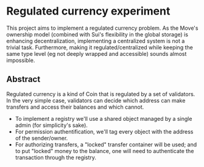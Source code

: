 # Regulated currency experiment

This project aims to implement a regulated currency problem. As the Move's ownership model (combined with Sui's flexibility in the global storage) is enhancing decentralization, implementing a centralized system is not a trivial task. Furthermore, making it regulated/centralized while keeping the same type level (eg not deeply wrapped and accessible) sounds almost impossible.

## Abstract

Regulated currency is a kind of Coin that is regulated by a set of validators. In the very simple case, validators can decide which address can make transfers and access their balances and which cannot.

- To implement a registry we'll use a shared object managed by a single admin (for simplicity's sake).
- For permission authentification, we'll tag every object with the address of the sender/owner.
- For authorizing transfers, a "locked" transfer container will be used; and to put "locked" money to the balance, one will need to authenticate the transaction through the registry.
